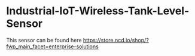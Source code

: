 # Industrial-IoT-Wireless-Tank-Level-Sensor
This sensor can be found here
https://store.ncd.io/shop/?fwp_main_facet=enterprise-solutions
